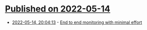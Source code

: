 # [Published on 2022-05-14](index.md)

* [2022-05-14, 20:04:13](https://news.ycombinator.com/item?id=31381804) - [End to end monitoring with minimal effort](https://martinheinz.dev/blog/72)
